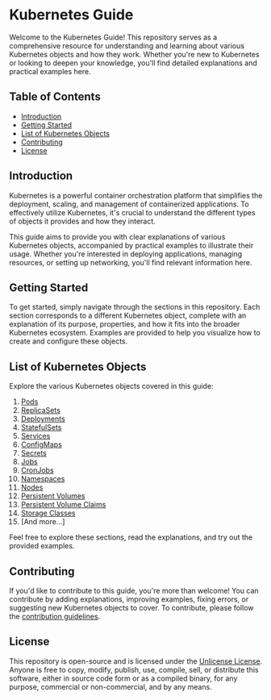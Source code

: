 # Kubernetes Guide

Welcome to the Kubernetes Guide! This repository serves as a comprehensive resource for understanding and learning about various Kubernetes objects and how they work. Whether you're new to Kubernetes or looking to deepen your knowledge, you'll find detailed explanations and practical examples here.

## Table of Contents

- [Introduction](#introduction)
- [Getting Started](#getting-started)
- [List of Kubernetes Objects](#list-of-kubernetes-objects)
- [Contributing](#contributing)
- [License](#license)

## Introduction

Kubernetes is a powerful container orchestration platform that simplifies the deployment, scaling, and management of containerized applications. To effectively utilize Kubernetes, it's crucial to understand the different types of objects it provides and how they interact.

This guide aims to provide you with clear explanations of various Kubernetes objects, accompanied by practical examples to illustrate their usage. Whether you're interested in deploying applications, managing resources, or setting up networking, you'll find relevant information here.

## Getting Started

To get started, simply navigate through the sections in this repository. Each section corresponds to a different Kubernetes object, complete with an explanation of its purpose, properties, and how it fits into the broader Kubernetes ecosystem. Examples are provided to help you visualize how to create and configure these objects.

## List of Kubernetes Objects

Explore the various Kubernetes objects covered in this guide:

1. [Pods](./pods/README.md)
2. [ReplicaSets](./replicasets/README.md)
3. [Deployments](./deployments/README.md)
4. [StatefulSets](./statefulset/README.md)
5. [Services](./services/README.md)
6. [ConfigMaps](./configmaps/README.md)
7. [Secrets](./secrets/README.md)
8. [Jobs](./jobs/README.md)
9. [CronJobs](./cronjobs/README.md)
10. [Namespaces](./namespaces/README.md)
11. [Nodes](./nodes/README.md)
12. [Persistent Volumes](./persistentvolumes/README.md)
13. [Persistent Volume Claims](./persistentvolumeclaims/README.md)
14. [Storage Classes](./storageclasses/README.md)
15. [And more...]

Feel free to explore these sections, read the explanations, and try out the provided examples.

## Contributing

If you'd like to contribute to this guide, you're more than welcome! You can contribute by adding explanations, improving examples, fixing errors, or suggesting new Kubernetes objects to cover. To contribute, please follow the [contribution guidelines](CONTRIBUTING.md).

## License

This repository is open-source and is licensed under the [Unlicense License](LICENSE). Anyone is free to copy, modify, publish, use, compile, sell, or
distribute this software, either in source code form or as a compiled
binary, for any purpose, commercial or non-commercial, and by any
means.
